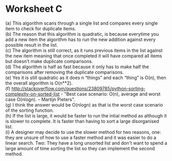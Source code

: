 # Worksheet C

(a) This algorithm scans through a single list and compares every single item to check for duplicate items. <br />
(b) The reason that this algorithm is quadratic, is because everytime you add a new item the algorithm has to run the new addition against every possible result in the list. <br />
(c) The algorithm is still correct, as it runs previous items in the list against the new item meaning that once completed it will have compared all items but doesn't make duplicate comparisons. <br />
(d) The algorithm is half as fast because it only has to make half the comparisons after removing the duplicate comparisons. <br />
(e) Yes it is still quadratic as it does n “things” and each “thing” is O(n), then the overall algorithm is O(n**2). <br />
(f) http://stackoverflow.com/questions/23809785/python-sorting-complexity-on-sorted-list - "Best case scenario: O(n), average and worst case O(nlogn). – Martijn Pieters". <br />
(g) I think the answer would be O(nlogn) as that is the worst case scenario of the sorting function. <br />
(h) If the list is large, it would be faster to run the intial method as although it is slower to complete. It is faster than having to sort a large disorganised list. <br />
(i) A designer may decide to use the slower method for two reasons, one: they are unsure of how to use a faster method and it was easier to do a linear search. Two: They have a long unsorted list and don't want to spend a large amount of time sorting the list so they can implement the second method. <br />
